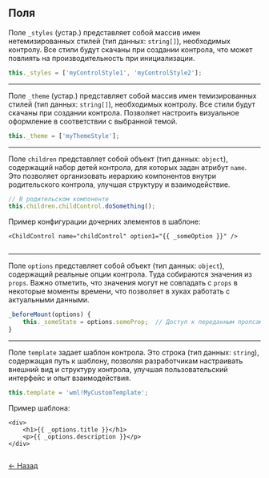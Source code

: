 ## Поля

Поле `_styles` (устар.) представляет собой массив имен нетемизированных стилей (тип данных: `string[]`), необходимых контролу. Все стили будут скачаны при создании контрола, что может повлиять на производительность при инициализации.
```javascript
this._styles = ['myControlStyle1', 'myControlStyle2'];

```
---

Поле `_theme` (устар.) представляет собой массив имен темизированных стилей (тип данных: `string[]`), необходимых контролу. Все стили будут скачаны при создании контрола. Позволяет настроить визуальное оформление в соответствии с выбранной темой.
```javascript
this._theme = ['myThemeStyle'];

```
---

Поле `children` представляет собой объект (тип данных: `object`), содержащий набор детей контрола, для которых задан атрибут `name`. Это позволяет организовать иерархию компонентов внутри родительского контрола, улучшая структуру и взаимодействие.
```javascript
// В родительском компоненте
this.children.childControl.doSomething();

```
Пример конфигурации дочерних элементов в шаблоне:
```
<ChildControl name="childControl" option1="{{ _someOption }}" />


```
---

Поле `options` представляет собой объект (тип данных: `object`), содержащий реальные опции контрола. Туда собираются значения из `props`. Важно отметить, что значения могут не совпадать с `props` в некоторые моменты времени, что позволяет в хуках работать с актуальными данными.
```javascript
_beforeMount(options) {
    this._someState = options.someProp;  // Доступ к переданным пропсам через options
}

```
---

Поле `template` задает шаблон контрола. Это строка (тип данных: `string`), содержащая путь к шаблону, позволяя разработчикам настраивать внешний вид и структуру контрола, улучшая пользовательский интерфейс и опыт взаимодействия.
```javascript
this.template = 'wml!MyCustomTemplate';


```
Пример шаблона:
```
<div>
    <h1>{{ _options.title }}</h1>
    <p>{{ _options.description }}</p>
</div>


```

[← Назад](index.md)
